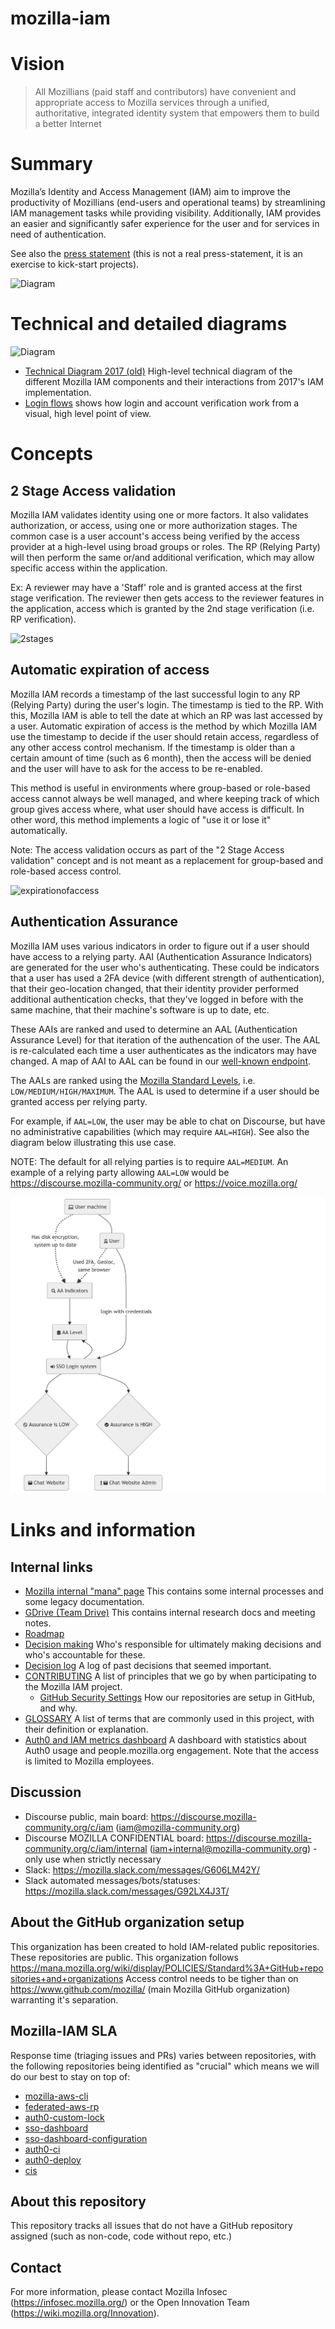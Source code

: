 # mozilla-iam

# Vision
> All Mozillians (paid staff and contributors) have convenient and appropriate access to Mozilla services through a unified, authoritative, integrated identity system that empowers them to build a better Internet

# Summary
Mozilla’s Identity and Access Management (IAM) aim to improve the productivity of Mozillians (end-users and operational teams) by streamlining IAM management tasks while providing visibility.
Additionally, IAM provides an easier and significantly safer experience for the user and for services in need of authentication.

See also the [press statement](Press.md) (this is not a real press-statement, it is an exercise to kick-start projects).


![Diagram](/imgs/diagram.png?raw=true "High-level diagram")

# Technical and detailed diagrams

![Diagram](/imgs/tech_diagram.png?raw=true "Technical diagram")

- [Technical Diagram 2017 (old)](imgs/technical_architecture_diagram.png?raw=true) High-level technical diagram of
  the different Mozilla IAM components and their interactions from 2017's IAM implementation.
- [Login flows](imgs/login_flows.png?raw=true) shows how login and account verification work from a visual, high level
  point of
  view.


# Concepts

## 2 Stage Access validation

Mozilla IAM validates identity using one or more factors. It also validates authorization, or access, using one or
more authorization stages.
The common case is a user account's access being verified by the access provider at a high-level using broad groups or
roles. The RP (Relying Party) will then perform the same or/and additional verification, which may allow specific access within the
application.

Ex: A reviewer may have a 'Staff' role and is granted access at the first stage verification. The reviewer then gets access
to the reviewer features in the application, access which is granted by the 2nd stage verification (i.e. RP
verification).

![2stages](/imgs/2stageaccess.png?raw=true "2 Stages Access Diagram")

## Automatic expiration of access

Mozilla IAM records a timestamp of the last successful login to any RP (Relying Party) during the user's login. The
timestamp is tied to the RP.
With this, Mozilla IAM is able to tell the date at which an RP was last accessed by a user.
Automatic expiration of access is the method by which Mozilla IAM use the timestamp to decide if the user should
retain access, regardless of any other access control mechanism. If the timestamp is older than a certain amount of time
(such as 6 month), then the access will be denied and the user will have to ask for the access to be re-enabled.

This method is useful in environments where group-based or role-based access cannot always be well managed, and where
keeping track of which group gives access where, what user should have access is difficult. In other word, this method
implements a logic of "use it or lose it" automatically.

Note: The access validation occurs as part of the "2 Stage Access validation" concept and is not meant as a replacement for group-based and role-based access control.

![expirationofaccess](/imgs/expirationofaccess.png?raw=true "Expiration of access diagram")

## Authentication Assurance

Mozilla IAM uses various indicators in order to figure out if a user should have access to a relying party. AAI
(Authentication Assurance Indicators) are generated for the user who's authenticating. These could be indicators that a
user has used a 2FA device (with different strength of authentication), that their geo-location changed, that their
identity provider performed additional authentication checks, that they've logged in before with the same machine, that
their machine's software is up to date, etc.

These AAIs are ranked and used to determine an AAL (Authentication Assurance Level) for that iteration of the
authencation of the user. The AAL is re-calculated each time a user authenticates as the indicators may have
changed. A map of AAI to AAL can be found in our [well-known endpoint](https://auth.mozilla.com/.well-known/mozilla-iam).

The AALs are ranked using the [Mozilla Standard Levels](https://infosec.mozilla.org/guidelines/risk/standard_levels),
i.e. `LOW/MEDIUM/HIGH/MAXIMUM`. The AAL is used to determine if a user should be granted access per relying party.

For example, if `AAL=LOW`, the user may be able to chat on Discourse, but have no administrative capabilities (which may
require `AAL=HIGH`). See also the diagram below illustrating this use case.

NOTE: The default for all relying parties is to require `AAL=MEDIUM`. An example of a relying party allowing `AAL=LOW` would
be https://discourse.mozilla-community.org/ or https://voice.mozilla.org/

![authenticationassurance](/imgs/aal_diagram.png?raw=true "Authentication Assurance diagram")

# Links and information
## Internal links
- [Mozilla internal "mana" page](https://mana.mozilla.org/wiki/display/SECURITY/IAM) This contains some internal processes and some legacy documentation.
- [GDrive (Team Drive)](https://drive.google.com/drive/folders/0ALdo9L7TEaCgUk9PVA) This contains internal research docs and meeting notes.
- [Roadmap](https://app.productplan.com/p/qrTbDMF8xQq2GdunpfIc0oc317UrR8K9)
- [Decision making](DECISION-MAKING.md) Who's responsible for ultimately making decisions and who's accountable for these.
- [Decision log](https://docs.google.com/spreadsheets/d/1QqJBLg6tTMUj_8VyPMEZOdsiumSzAwdZ-J-SpJsaEqs/edit#gid=0) A log of past decisions that seemed important.
- [CONTRIBUTING](CONTRIBUTING.md) A list of principles that we go by when participating to the Mozilla IAM project.
  - [GitHub Security Settings](GitHub-Security-Settings.md) How our repositories are setup in GitHub, and why.
- [GLOSSARY](GLOSSARY.md) A list of terms that are commonly used in this project, with their definition or explanation.
- [Auth0 and IAM metrics dashboard](https://biff-5adb6e55.influxcloud.net/d/HuRNN_1Zk/iam-engagement?orgId=1) A dashboard with statistics about Auth0 usage and people.mozilla.org engagement. Note that the access is limited to Mozilla employees.

## Discussion
- Discourse public, main board: https://discourse.mozilla-community.org/c/iam (iam@mozilla-community.org)
- Discourse MOZILLA CONFIDENTIAL board: https://discourse.mozilla-community.org/c/iam/internal (iam+internal@mozilla-community.org) - only use when strictly necessary
- Slack: https://mozilla.slack.com/messages/G606LM42Y/
- Slack automated messages/bots/statuses: https://mozilla.slack.com/messages/G92LX4J3T/

## About the GitHub organization setup
This organization has been created to hold IAM-related public repositories. These repositories are public.
This organization follows https://mana.mozilla.org/wiki/display/POLICIES/Standard%3A+GitHub+repositories+and+organizations
Access control needs to be tigher than on https://www.github.com/mozilla/ (main Mozilla GitHub organization) warranting it's separation.

## Mozilla-IAM SLA
Response time (triaging issues and PRs) varies between repositories, with the following repositories being identified as "crucial" which means we will do our best to stay on top of:
- [mozilla-aws-cli](https://github.com/mozilla-iam/mozilla-aws-cli)
- [federated-aws-rp](https://github.com/mozilla-iam/federated-aws-rp)
- [auth0-custom-lock](https://github.com/mozilla-iam/auth0-custom-lock)
- [sso-dashboard](https://github.com/mozilla-iam/sso-dashboard)
- [sso-dashboard-configuration](https://github.com/mozilla-iam/sso-dashboard-configuration)
- [auth0-ci](https://github.com/mozilla-iam/auth0-ci)
- [auth0-deploy](https://github.com/mozilla-iam/auth0-deploy)
- [cis](https://github.com/mozilla-iam/cis)

## About this repository
This repository tracks all issues that do not have a GitHub repository assigned (such as non-code, code without repo, etc.)

## Contact
For more information, please contact Mozilla Infosec (https://infosec.mozilla.org/) or the Open Innovation Team (https://wiki.mozilla.org/Innovation).
